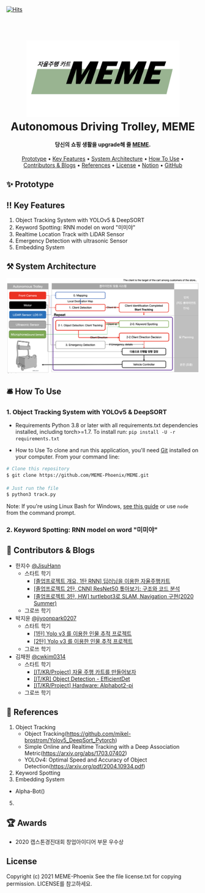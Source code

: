 [![Hits](https://hits.seeyoufarm.com/api/count/incr/badge.svg?url=https%3A%2F%2Fgithub.com%2FMEME-Phoenix%2FMEME&count_bg=%2379C83D&title_bg=%23555555&icon=&icon_color=%23E7E7E7&title=hits&edge_flat=false)](https://hits.seeyoufarm.com)

<h1 align="center">
  <br>
  <a href="http://www.amitmerchant.com/electron-markdownify"><img src="./logo.png" alt="Markdownify" width="400"></a>
  <br>
  Autonomous Driving Trolley, MEME
  <br>
</h1>

<h4 align="center">당신의 쇼핑 생활을 upgrade해 줄 <a href="https://www.notion.so/Autonomous-Driving-Trolley-MEME-01fdd602990b4baa9b603d419a1479bb" target="_blank">MEME</a>.</h4>

<p align="center">
  <a href="#prototype">Prototype</a> •
  <a href="#key-features">Key Features</a> •
   <a href="#system-architecture">System Architecture</a> •
  <a href="#how-to-use">How To Use</a> •
  <a href="#blogs">Contributors & Blogs</a> •
  <a href="#references">References</a> •
  <a href="#license">License</a> •
  <a href="https://bit.ly/3lN3iEF">Notion</a> •
  <a href="https://github.com/MEME-Phoenix">GitHub</a>
</p>

## ✨ Prototype

## ‼️ Key Features

1. Object Tracking System with YOLOv5 & DeepSORT
2. Keyword Spotting: RNN model on word "미미야"
3. Realtime Location Track with LiDAR Sensor
4. Emergency Detection with ultrasonic Sensor
5. Embedding System

## ⚒️ System Architecture

<p align="center" >
<img src="./system_architecture_eng.png" alt="Markdownify" width="800" >
</p>

## 🛎️ How To Use

### 1. Object Tracking System with YOLOv5 & DeepSORT

- Requirements
  Python 3.8 or later with all requirements.txt dependencies installed, including torch>=1.7. To install run:
  `pip install -U -r requirements.txt`

- How to Use
  To clone and run this application, you'll need [Git](https://git-scm.com) installed on your computer. From your command line:

```bash
# Clone this repository
$ git clone https://github.com/MEME-Phoenix/MEME.git

# Just run the file
$ python3 track.py
```

Note: If you're using Linux Bash for Windows, [see this guide](https://www.howtogeek.com/261575/how-to-run-graphical-linux-desktop-applications-from-windows-10s-bash-shell/) or use `node` from the command prompt.

### 2. Keyword Spotting: RNN model on word "미미야"

## 👥 Contributors & Blogs

- 한지수 [@JisuHann](https://github.com/JisuHann)
  - 스타트 학기
    - [[졸업프로젝트 개요, 1탄 RNN] 딥러닝을 이용한 자율주행카트](https://jisuhan.tistory.com/entry/졸업프로젝트딥러닝을-이용한-자율주행카트)
    - [[졸업프로젝트 2탄, CNN] ResNet50 톺아보기: 구조와 코드 분석](https://jisuhan.tistory.com/entry/CNN-ResNet50-톺아보기-구조와-코드-분석)
    - [[졸업프로젝트 3탄, HW] turtlebot3로 SLAM, Navigation 구현(2020 Summer)](https://jisuhan.tistory.com/entry/turtlebot3로-SLAM-Navigation-구현하기)
  - 그로쓰 학기
- 박지윤 [@jiyoonpark0207](https://github.com/jiyoonpark0207)
  - 스타트 학기
    - [[1탄] Yolo v3 를 이용한 인물 추적 프로젝트](https://yumissfortune.tistory.com/4)
    - [[2탄] Yolo v3 를 이용한 인물 추적 프로젝트](https://yumissfortune.tistory.com/5)
  - 그로쓰 학기
- 김채원 [@cwkim0314](https://github.com/cwkim0314)
  - 스타트 학기
    - [[IT/KR/Project] 자율 주행 카트를 만들어보자](https://blog.naver.com/cwkim0314/222156573981)
    - [[IT/KR] Object Detection - EfficientDet](https://blog.naver.com/cwkim0314/222156584109)
    - [[IT/KR/Project] Hardware: Alphabot2-pi](https://blog.naver.com/cwkim0314/222167401417)
  - 그로쓰 학기

## 🔭 References

1. Object Tracking
   - Object Tracking(https://github.com/mikel-brostrom/Yolov5_DeepSort_Pytorch)
   - Simple Online and Realtime Tracking with a Deep Association Metric(https://arxiv.org/abs/1703.07402)
   - YOLOv4: Optimal Speed and Accuracy of Object Detection(https://arxiv.org/pdf/2004.10934.pdf)
2. Keyword Spotting
3. Embedding System

- Alpha-Bot()

5.

## 🏆 Awards

- 2020 캡스톤경진대회 창업아이디어 부문 우수상

## License

Copyright (c) 2021 MEME-Phoenix See the file license.txt for copying permission. LICENSE를 참고하세요.

